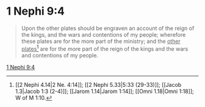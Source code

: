 # 1 Nephi 9:4

> Upon the other plates should be engraven an account of the reign of the kings, and the wars and contentions of my people; wherefore these plates are for the more part of the ministry; and the <u>other plates</u>[^a] are for the more part of the reign of the kings and the wars and contentions of my people.

[1 Nephi 9:4](https://www.churchofjesuschrist.org/study/scriptures/bofm/1-ne/9?lang=eng&id=p4#p4)


[^a]: [[2 Nephi 4.14|2 Ne. 4:14]]; [[2 Nephi 5.33|5:33 (29-33)]]; [[Jacob 1.3|Jacob 1:3 (2-4)]]; [[Jarom 1.14|Jarom 1:14]]; [[Omni 1.18|Omni 1:18]]; W of M 1:10.

